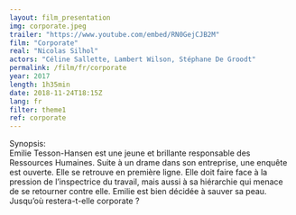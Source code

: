 ```yaml
---
layout: film_presentation
img: corporate.jpeg
trailer: "https://www.youtube.com/embed/RN0GejCJB2M"
film: "Corporate"
real: "Nicolas Silhol"
actors: "Céline Sallette, Lambert Wilson, Stéphane De Groodt"
permalink: /film/fr/corporate
year: 2017
length: 1h35min
date: 2018-11-24T18:15Z
lang: fr
filter: theme1
ref: corporate
---
```



<span class="name"> Synopsis:</span> <br/>
<span class="resumefilm"> Emilie Tesson-Hansen est une jeune et brillante responsable des Ressources Humaines. Suite à un drame dans son entreprise, une enquête est ouverte. Elle se retrouve en première ligne. Elle doit faire face à la pression de l’inspectrice du travail, mais aussi à sa hiérarchie qui menace de se retourner contre elle. Emilie est bien décidée à sauver sa peau. Jusqu’où restera-t-elle corporate ? </span>
